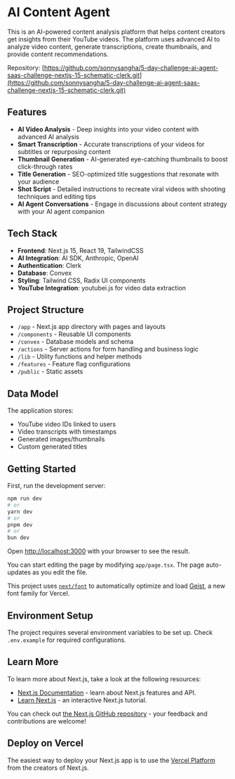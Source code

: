 # AI Content Agent

This is an AI-powered content analysis platform that helps content creators get insights from their YouTube videos. The platform uses advanced AI to analyze video content, generate transcriptions, create thumbnails, and provide content recommendations.

Repository: [https://github.com/sonnysangha/5-day-challenge-ai-agent-saas-challenge-nextjs-15-schematic-clerk.git](https://github.com/sonnysangha/5-day-challenge-ai-agent-saas-challenge-nextjs-15-schematic-clerk.git)

## Features

- **AI Video Analysis** - Deep insights into your video content with advanced AI analysis
- **Smart Transcription** - Accurate transcriptions of your videos for subtitles or repurposing content
- **Thumbnail Generation** - AI-generated eye-catching thumbnails to boost click-through rates
- **Title Generation** - SEO-optimized title suggestions that resonate with your audience
- **Shot Script** - Detailed instructions to recreate viral videos with shooting techniques and editing tips
- **AI Agent Conversations** - Engage in discussions about content strategy with your AI agent companion

## Tech Stack

- **Frontend**: Next.js 15, React 19, TailwindCSS
- **AI Integration**: AI SDK, Anthropic, OpenAI
- **Authentication**: Clerk
- **Database**: Convex
- **Styling**: Tailwind CSS, Radix UI components
- **YouTube Integration**: youtubei.js for video data extraction

## Project Structure

- `/app` - Next.js app directory with pages and layouts
- `/components` - Reusable UI components
- `/convex` - Database models and schema
- `/actions` - Server actions for form handling and business logic
- `/lib` - Utility functions and helper methods
- `/features` - Feature flag configurations
- `/public` - Static assets

## Data Model

The application stores:

- YouTube video IDs linked to users
- Video transcripts with timestamps
- Generated images/thumbnails
- Custom generated titles

## Getting Started

First, run the development server:

```bash
npm run dev
# or
yarn dev
# or
pnpm dev
# or
bun dev
```

Open [http://localhost:3000](http://localhost:3000) with your browser to see the result.

You can start editing the page by modifying `app/page.tsx`. The page auto-updates as you edit the file.

This project uses [`next/font`](https://nextjs.org/docs/app/building-your-application/optimizing/fonts) to automatically optimize and load [Geist](https://vercel.com/font), a new font family for Vercel.

## Environment Setup

The project requires several environment variables to be set up. Check `.env.example` for required configurations.

## Learn More

To learn more about Next.js, take a look at the following resources:

- [Next.js Documentation](https://nextjs.org/docs) - learn about Next.js features and API.
- [Learn Next.js](https://nextjs.org/learn) - an interactive Next.js tutorial.

You can check out [the Next.js GitHub repository](https://github.com/vercel/next.js) - your feedback and contributions are welcome!

## Deploy on Vercel

The easiest way to deploy your Next.js app is to use the [Vercel Platform](https://vercel.com/new?utm_medium=default-template&filter=next.js&utm_source=create-next-app&utm_campaign=create-next-app-readme) from the creators of Next.js.